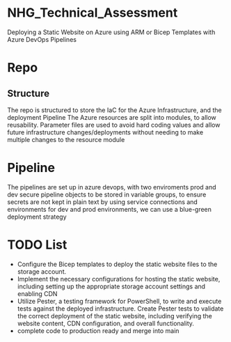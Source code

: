 # NHG_Technical_Assessment
Deploying a Static Website on Azure using ARM or Bicep Templates with Azure DevOps Pipelines

# Repo
## Structure
The repo is structured to store the IaC for the Azure Infrastructure, and the deployment Pipeline
The Azure resources are split into modules, to allow reusability. Parameter files are used to avoid hard coding values and allow future infrastructure changes/deployments without needing to make multiple changes to the resource module
# Pipeline
The pipelines are set up in azure devops, with two enviroments prod and dev
secure pipeline objects to be stored in variable groups, to ensure secrets are not kept in plain text
by using service connections and environments for dev and prod environments, we can use a blue-green deployment strategy

# TODO List
- Configure the Bicep templates to deploy the static website files to the storage account.
- Implement the necessary configurations for hosting the static website, including setting up the appropriate storage account settings and enabling CDN
- Utilize Pester, a testing framework for PowerShell, to write and execute tests against the deployed infrastructure. Create Pester tests to validate the correct deployment of the static website, including verifying the website content, CDN configuration, and overall functionality.
- complete code to production ready and merge into main